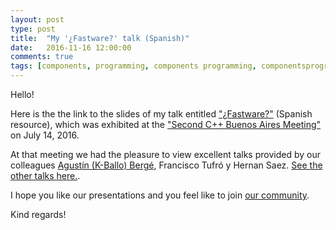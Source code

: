 ```yaml
---
layout: post
type: post
title:  "My '¿Fastware?' talk (Spanish)"
date:   2016-11-16 12:00:00
comments: true
tags: [components, programming, components programming, componentsprogramming, stepanov, knuth, stroustrup, generic, genericprogramming, generic programming, genericity, concepts, math, mathematics, elements, eop, contracts, performance, c++, cpp, c, java, dotnet, c#, csharp, python, ruby, javascript, haskell, dlang, rust, golang, eiffel, templates, metaprogramming, book, fmgp]
---
```


Hello!

Here is the the link to the slides of my talk entitled ["¿Fastware?"](http://es.slideshare.net/FernandoPelliccioni/fastware-64059921) (Spanish resource), which was exhibited at the ["Second C++ Buenos Aires Meeting"](https://www.meetup.com/cpp-ba/events/232269015/) on July 14, 2016.

At that meeting we had the pleasure to view excellent talks provided by our colleagues [Agustín (K-Ballo) Bergé](http://talesofcpp.fusionfenix.com/), Francisco Tufró y Hernan Saez. [See the other talks here.](https://www.meetup.com/cpp-ba/pages/20784343/Presentaciones/).

I hope you like our presentations and you feel like to join [our community](www.meetup.com/cpp-ba/).

Kind regards!

